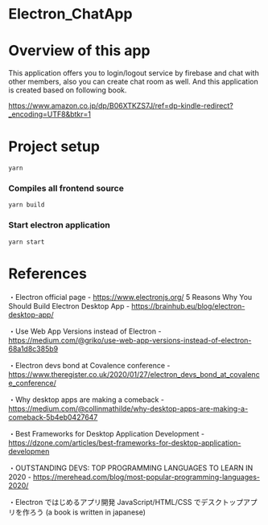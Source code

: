 # Electron_ChatApp

# Overview of this app

This application offers you to login/logout service by firebase and chat with other members, also you can create chat room as well. And this application is created based on following book.

https://www.amazon.co.jp/dp/B06XTKZS7J/ref=dp-kindle-redirect?_encoding=UTF8&btkr=1

# Project setup

```
yarn
```

### Compiles all frontend source

```
yarn build
```

### Start electron application

```
yarn start
```

# References

・Electron official page - https://www.electronjs.org/
5 Reasons Why You Should Build Electron Desktop App - https://brainhub.eu/blog/electron-desktop-app/

・Use Web App Versions instead of Electron - https://medium.com/@griko/use-web-app-versions-instead-of-electron-68a1d8c385b9

・Electron devs bond at Covalence conference - https://www.theregister.co.uk/2020/01/27/electron_devs_bond_at_covalence_conference/

・Why desktop apps are making a comeback - https://medium.com/@collinmathilde/why-desktop-apps-are-making-a-comeback-5b4eb0427647

・Best Frameworks for Desktop Application Development - https://dzone.com/articles/best-frameworks-for-desktop-application-developmen

・OUTSTANDING DEVS: TOP PROGRAMMING LANGUAGES TO LEARN IN 2020 - https://merehead.com/blog/most-popular-programming-languages-2020/

・Electron ではじめるアプリ開発 JavaScript/HTML/CSS でデスクトップアプリを作ろう (a book is written in japanese)

